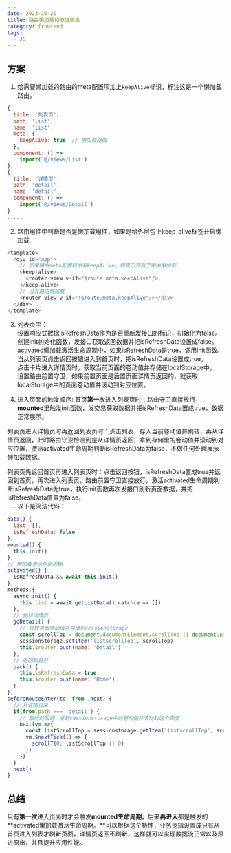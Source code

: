 ```yaml
---
date: 2023-10-20
title: 路由懒加载和原进原出
category: frontend
tags:
  - JS
---
```


## 方案

1. 给需要懒加载的路由的meta配置项加上`keepAlive`标识，标注这是一个懒加载路由。

```js
{
  title: '列表页',
  path: 'list',
  name: 'list',
  meta: {
    keepAlive: true  // 懒加载路由
  },
  component: () =>
    import('@/views/List')
},
{
  title: '详情页',
  path: 'detail',
  name: 'detail',
  component: () =>
    import('@/views/Detail')
}
.....
```

2. 路由组件中判断是否是懒加载组件，如果是给外层包上keep-alive标签开启懒加载

```js
<template>
  <div id="app">
    // 如果路由meta配置项中有keepAlive，即表示开启了路由懒加载
    <keep-alive>
      <router-view v-if="$route.meta.keepAlive"/>
    </keep-alive>
    // 没有路由懒加载 
    <router-view v-if="!$route.meta.keepAlive"/></div>
  </div>
</template>
```

3. 列表页中：</br>
设置响应式数据isRefreshData作为是否重新发接口的标识，初始化为false。</br>
创建init初始化函数，发接口获取返回数据并把isRefreshData设置成false。</br>
activated懒加载激活生命周期中，如果isRefreshData是true，调用init函数。</br>
当从列表页点击返回按钮进入到首页时，把isRefreshData设置成true。</br>
点击卡片进入详情页时，获取当前页面的卷动值并存储在localStorage中。</br>
设置路由前置守卫，如果前置页面是后置页面详情页返回的，就获取localStorage中的页面卷动值并滚动到对应位置。</br>

4. 进入页面的触发顺序:
首页**第一次**进入列表页时：路由守卫直接放行，**mounted**里触发init函数，发交易获取数据并把isRefreshData置成true，数据正常展示。

列表页进入详情页时再返回列表页时：点击列表，存入当前卷动值并跳转，再从详情页返回，此时路由守卫检测到是从详情页返回，拿到存储里的卷动值并滚动到对应位置，激活activated生命周期判断isRefreshData为false，不做任何处理展示懒加载数据。

列表页先返回首页再进入列表页时：点击返回按钮，isRefreshData置成true并返回到首页，再次进入列表页，路由前置守卫直接放行，激活activated生命周期判断isRefreshData为true，执行init函数再次发接口刷新页面数据，并把isRefreshData值置为false。</br>
.....
以下是简洁代码：

```js
data() {
  list: [],
  isRefreshData: false
},
mounted() {
  this.init()
},
// 懒加载激活生命周期
activated() {
  isRefreshData && await this.init()
},
methods:{
  async init() {
    this.list = await getListData().catch(e => [])
  },
  // 跳转详情页
  goDetail() {
    // 获取页面卷动值并存储到sessionstorage
    const scrollTop = document.documentElement.scrollTop || document.pageYoffset || document.body.scrollTop || 0
    sessionstorage.setItem('listscrollTop', scrollTop)
    this.$router.push(name: 'Detail')
  },
  // 返回到首页
  back() {
    this.isRefreshData = true
    this.$router.push(name: 'Home')
  }
},
beforeRouteEnter(to, from ,next) {
  // 从详情页来
  if(from.path === 'detail') {
    // 放行的回调：拿到sessionstorage中的卷动值并滚动到这个高度
    next(vm =>{
      const listScrollTop = sessionstorage.getItem('listscrollTop', scrollTop)
      vm.$nextTick(() => {
        scrollT(0, listScrollTop || 0)
      })
    })
  }
  next()
}
```

## 总结

只有**第一次**进入页面时才会触发**mounted生命周期**，后来**再进入**都是触发的**activated懒加载激活生命周期。**可以根据这个特性，业务逻辑设置成只有从首页进入列表才刷新页面，详情页返回不刷新，这样就可以实现数据流正常以及原进原出，并且提升应用性能。
